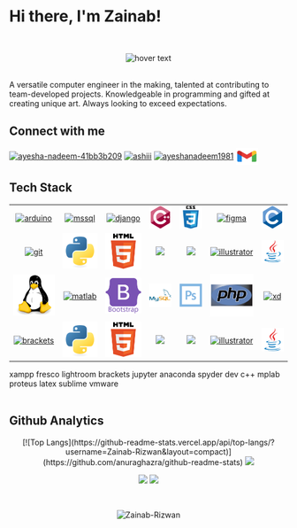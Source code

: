  # Hi there, I'm Zainab!
<br />
<p align="center">
  <img src="https://github.com/Zainab-Rizwan/Portfolio/blob/main/image.jpg"  title="hover text">
</p>

<br />
A versatile computer engineer in the making, talented at contributing to team-developed projects. Knowledgeable in programming and gifted at creating unique art. Always looking to exceed expectations.

<br />

<h2>Connect with me</h2>
<a href="https://linkedin.com/in/ayesha-nadeem-41bb3b209" target="blank"><img align="center" src="https://raw.githubusercontent.com/rahuldkjain/github-profile-readme-generator/master/src/images/icons/Social/linked-in-alt.svg" alt="ayesha-nadeem-41bb3b209" height="30" width="40" /></a>
<a href="https://kaggle.com/ashiii" target="blank"><img align="center" src="https://raw.githubusercontent.com/rahuldkjain/github-profile-readme-generator/master/src/images/icons/Social/kaggle.svg" alt="ashiii" height="30" width="40" /></a>
<a href="https://www.hackerrank.com/ayeshanadeem1981" target="blank"><img align="center" src="https://raw.githubusercontent.com/rahuldkjain/github-profile-readme-generator/master/src/images/icons/Social/hackerrank.svg" alt="ayeshanadeem1981" height="30" width="40" /></a>
<a href="https://www.hackerrank.com/ayeshanadeem1981" target="blank"><img align="center" src="https://raw.githubusercontent.com/rahuldkjain/github-profile-readme-generator/master/src/images/icons/Social/gmail.svg" alt="ayeshanadeem1981" height="30" width="40" /></a>




<h2>Tech Stack</h2>

<table width="100">
<tr>
    <td align='center' width="150">
        <a href="https://www.arduino.cc/" target="_blank" rel="noreferrer"> <img src="https://cdn.worldvectorlogo.com/logos/arduino-1.svg" alt="arduino" width="100"</a>
    </td>
    <td align='center' width="150">
        <a href="https://www.microsoft.com/en-us/sql-server" target="_blank" rel="noreferrer"> <img src="https://www.svgrepo.com/show/303229/microsoft-sql-server-logo.svg" alt="mssql" width="100"/> </a> 
    </td>
      <td align='center' width="150">
      <a href="https://www.djangoproject.com/" target="_blank" rel="noreferrer"> <img src="https://www.djangoproject.com/m/img/logos/django-logo-negative.png" alt="django" width="100"</a>
    </td>
    <td align='center' width="150">
        <a href="https://www.w3schools.com/cpp/" target="_blank" rel="noreferrer"> <img src="https://raw.githubusercontent.com/devicons/devicon/master/icons/cplusplus/cplusplus-original.svg" alt="cplusplus" width="100"</a> 
    </td>
   <td align='center' width="150">
        <a href="https://www.w3schools.com/css/" target="_blank" rel="noreferrer"> <img src="https://raw.githubusercontent.com/devicons/devicon/master/icons/css3/css3-original-wordmark.svg" alt="css3" width="100"</a> 
    </td>
      <td align='center' width="150">
         <a href="https://www.figma.com/" target="_blank" rel="noreferrer"> <img src="https://www.vectorlogo.zone/logos/figma/figma-icon.svg" alt="figma"</a>
    </td>
 <td align='center' width="150">
        <a href="https://www.cprogramming.com/" target="_blank" rel="noreferrer"> <img src="https://raw.githubusercontent.com/devicons/devicon/master/icons/c/c-original.svg" alt="c" width="100"</a>     
    </td> 
</tr>

  
<tr>
    <td align='center'>
        <a href="https://git-scm.com/" target="_blank" rel="noreferrer"> <img src="https://www.vectorlogo.zone/logos/git-scm/git-scm-icon.svg" alt="git" width="100"</a> 
    </td>
   <td align='center'>
        <a href="https://www.python.org" target="_blank" rel="noreferrer"> <img src="https://raw.githubusercontent.com/devicons/devicon/master/icons/python/python-original.svg" alt="python" width="100"/> </a> 
    </td>
    <td align='center'>
        <a href="https://www.w3.org/html/" target="_blank" rel="noreferrer"> <img src="https://raw.githubusercontent.com/devicons/devicon/master/icons/html5/html5-original-wordmark.svg" alt="html5" width="100"</a> 
    </td>
      <td align='center'>
        <img src="https://github.com/bestofjs/bestofjs-webui/blob/master/public/logos/vscode.svg" width="90">
    </td>
    <td align='center'>
        <img src="https://www.vectorlogo.zone/logos/heroku/heroku-ar21.svg" width="100">
    </td>
    <td align='center'>
        <a href="https://www.adobe.com/in/products/illustrator.html" target="_blank" rel="noreferrer"> <img src="https://www.vectorlogo.zone/logos/adobe_illustrator/adobe_illustrator-icon.svg" alt="illustrator" width="90" </a> 
    </td>
  <td align='center'>
        <a href="https://www.java.com" target="_blank" rel="noreferrer"> <img src="https://raw.githubusercontent.com/devicons/devicon/master/icons/java/java-original.svg" alt="java" width="100"/> </a> 
    </td>
</tr>    
  
  
  <tr>
    <td align='center'>
        <a href="https://www.linux.org/" target="_blank" rel="noreferrer"> <img src="https://raw.githubusercontent.com/devicons/devicon/master/icons/linux/linux-original.svg" alt="linux" width="100"/></a> 
    </td>
   <td align='center'>
        <a href="https://www.mathworks.com/" target="_blank" rel="noreferrer"> <img src="https://upload.wikimedia.org/wikipedia/commons/2/21/Matlab_Logo.png" alt="matlab" width="100"> </a> 
    </td>
    <td align='center'>
       <a href="https://getbootstrap.com" target="_blank" rel="noreferrer"> <img src="https://raw.githubusercontent.com/devicons/devicon/master/icons/bootstrap/bootstrap-plain-wordmark.svg" alt="bootstrap" width="90"</a> 
    </td>
    <td align='center'>
        <a href="https://www.mysql.com/" target="_blank" rel="noreferrer"> <img src="https://raw.githubusercontent.com/devicons/devicon/master/icons/mysql/mysql-original-wordmark.svg" alt="mysql" width="100"/> </a> 
    </td>
    <td align='center'>
        <a href="https://www.photoshop.com/en" target="_blank" rel="noreferrer"> <img src="https://raw.githubusercontent.com/devicons/devicon/master/icons/photoshop/photoshop-line.svg" alt="photoshop" width="100"/> </a>
    </td>
    <td align='center'>
        <a href="https://www.php.net" target="_blank" rel="noreferrer"> <img src="https://raw.githubusercontent.com/devicons/devicon/master/icons/php/php-original.svg" alt="php" width="100"/> </a> 
    </td>
  <td align='center'>
        <a href="https://www.adobe.com/products/xd.html" target="_blank" rel="noreferrer"> <img src="https://cdn.worldvectorlogo.com/logos/adobe-xd.svg" alt="xd" width="100"/> </a>
    </td>
</tr>    
  
<tr>
    <td align='center'>
        <a href="https://git-scm.com/" target="_blank" rel="noreferrer"> <img src="https://www.vectorlogo.zone/logos/bracketsio/bracketsio-ar21.svg" alt="brackets" width="100"</a> 
    </td>
   <td align='center'>
        <a href="https://www.python.org" target="_blank" rel="noreferrer"> <img src="https://raw.githubusercontent.com/devicons/devicon/master/icons/python/python-original.svg" alt="python" width="100"/> </a> 
    </td>
    <td align='center'>
        <a href="https://www.w3.org/html/" target="_blank" rel="noreferrer"> <img src="https://raw.githubusercontent.com/devicons/devicon/master/icons/html5/html5-original-wordmark.svg" alt="html5" width="100"</a> 
    </td>
      <td align='center'>
        <img src="https://github.com/bestofjs/bestofjs-webui/blob/master/public/logos/vscode.svg" width="90">
    </td>
    <td align='center'>
        <img src="https://www.vectorlogo.zone/logos/heroku/heroku-ar21.svg" width="100">
    </td>
    <td align='center'>
        <a href="https://www.adobe.com/in/products/illustrator.html" target="_blank" rel="noreferrer"> <img src="https://www.vectorlogo.zone/logos/adobe_illustrator/adobe_illustrator-icon.svg" alt="illustrator" width="90" </a> 
    </td>
  <td align='center'>
        <a href="https://www.java.com" target="_blank" rel="noreferrer"> <img src="https://raw.githubusercontent.com/devicons/devicon/master/icons/java/java-original.svg" alt="java" width="100"/> </a> 
    </td>
</tr>    
  
</table>

xampp fresco lightroom brackets jupyter anaconda spyder dev c++ mplab proteus latex sublime vmware
<br />
<br />


<h2>Github Analytics</h2>

  <p align="center">
[![Top Langs](https://github-readme-stats.vercel.app/api/top-langs/?username=Zainab-Rizwan&layout=compact)](https://github.com/anuraghazra/github-readme-stats)
<a href="https://github.com/Zainab-Rizwan"><img height="180em" src="https://github-readme-stats.vercel.app/api?username=Zainab-Rizwan&show_icons=true&theme=graywhite&include_all_commits=true&count_private=true"/>
</a>
 </p>
  <p align="center">
    <img height="180em" src="https://github-readme-streak-stats.herokuapp.com/?user=Zainab-Rizwan&theme=graywhite&hide_border=true&count_private=true&include_all_commits=true"/>
    <img src="https://activity-graph.herokuapp.com/graph?username=Zainab-Rizwan&count_private=true&hide_border=true&theme=graywhite" />
</p>







<br>
<div align="center">
<p align="center"> <img src="https://komarev.com/ghpvc/?username=Zainab-Rizwan" alt="Zainab-Rizwan"/> </p>
</div>



